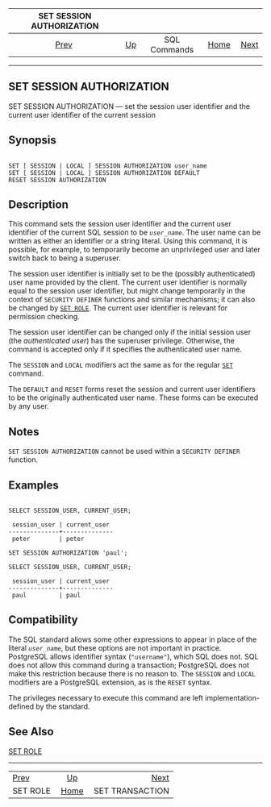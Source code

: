 <!--?xml version="1.0" encoding="UTF-8" standalone="no"?-->

|       SET SESSION AUTHORIZATION       |                                        |              |                                                       |                                                     |
| :-----------------------------------: | :------------------------------------- | :----------: | ----------------------------------------------------: | --------------------------------------------------: |
| [Prev](sql-set-role.html "SET ROLE")  | [Up](sql-commands.html "SQL Commands") | SQL Commands | [Home](index.html "PostgreSQL 17devel Documentation") |  [Next](sql-set-transaction.html "SET TRANSACTION") |

***

## SET SESSION AUTHORIZATION

SET SESSION AUTHORIZATION — set the session user identifier and the current user identifier of the current session

## Synopsis

```

SET [ SESSION | LOCAL ] SESSION AUTHORIZATION user_name
SET [ SESSION | LOCAL ] SESSION AUTHORIZATION DEFAULT
RESET SESSION AUTHORIZATION
```

## Description

This command sets the session user identifier and the current user identifier of the current SQL session to be *`user_name`*. The user name can be written as either an identifier or a string literal. Using this command, it is possible, for example, to temporarily become an unprivileged user and later switch back to being a superuser.

The session user identifier is initially set to be the (possibly authenticated) user name provided by the client. The current user identifier is normally equal to the session user identifier, but might change temporarily in the context of `SECURITY DEFINER` functions and similar mechanisms; it can also be changed by [`SET ROLE`](sql-set-role.html "SET ROLE"). The current user identifier is relevant for permission checking.

The session user identifier can be changed only if the initial session user (the *authenticated user*) has the superuser privilege. Otherwise, the command is accepted only if it specifies the authenticated user name.

The `SESSION` and `LOCAL` modifiers act the same as for the regular [`SET`](sql-set.html "SET") command.

The `DEFAULT` and `RESET` forms reset the session and current user identifiers to be the originally authenticated user name. These forms can be executed by any user.

## Notes

`SET SESSION AUTHORIZATION` cannot be used within a `SECURITY DEFINER` function.

## Examples

```

SELECT SESSION_USER, CURRENT_USER;

 session_user | current_user
--------------+--------------
 peter        | peter

SET SESSION AUTHORIZATION 'paul';

SELECT SESSION_USER, CURRENT_USER;

 session_user | current_user
--------------+--------------
 paul         | paul
```

## Compatibility

The SQL standard allows some other expressions to appear in place of the literal *`user_name`*, but these options are not important in practice. PostgreSQL allows identifier syntax (`"username"`), which SQL does not. SQL does not allow this command during a transaction; PostgreSQL does not make this restriction because there is no reason to. The `SESSION` and `LOCAL` modifiers are a PostgreSQL extension, as is the `RESET` syntax.

The privileges necessary to execute this command are left implementation-defined by the standard.

## See Also

[SET ROLE](sql-set-role.html "SET ROLE")

***

|                                       |                                                       |                                                     |
| :------------------------------------ | :---------------------------------------------------: | --------------------------------------------------: |
| [Prev](sql-set-role.html "SET ROLE")  |         [Up](sql-commands.html "SQL Commands")        |  [Next](sql-set-transaction.html "SET TRANSACTION") |
| SET ROLE                              | [Home](index.html "PostgreSQL 17devel Documentation") |                                     SET TRANSACTION |
